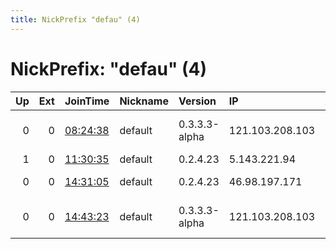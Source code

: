 ```yaml
---
title: NickPrefix "defau" (4)
---
```


# NickPrefix: "defau" (4)

|   Up |   Ext | JoinTime                                                                                            | Nickname   | Version       | IP              | AS                               | CC   |   ORp |   Dirp | OS      | Contact   |   eFamMembers |
|-----:|------:|:----------------------------------------------------------------------------------------------------|:-----------|:--------------|:----------------|:---------------------------------|:-----|------:|-------:|:--------|:----------|--------------:|
|    0 |     0 | [08:24:38](https://metrics.torproject.org/rs.html#details/0F22665F8C0D979CEB9B5CAB514AED9236E3BBE1) | default    | 0.3.3.3-alpha | 121.103.208.103 | So-net Entertainment Corporation | jp   | 15372 |      0 | Windows | None      |             1 |
|    1 |     0 | [11:30:35](https://metrics.torproject.org/rs.html#details/D7835F1F2868FD1888C387D16565DEBD822E214C) | default    | 0.2.4.23      | 5.143.221.94    | Rostelecom                       | ru   |   443 |   9030 | Windows | None      |             1 |
|    0 |     0 | [14:31:05](https://metrics.torproject.org/rs.html#details/A27214761E13AD33CF097AFE704DCCCA4A56785C) | default    | 0.2.4.23      | 46.98.197.171   | ISP Fregat Ltd.                  | ua   |   443 |   9030 | Windows | None      |             1 |
|    0 |     0 | [14:43:23](https://metrics.torproject.org/rs.html#details/8A818FC6AC3B594622829629921550866A6725D1) | default    | 0.3.3.3-alpha | 121.103.208.103 | So-net Entertainment Corporation | jp   | 15372 |      0 | Windows | None      |             1 |
